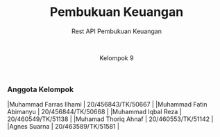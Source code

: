 <h1 align="center">
  Pembukuan Keuangan
</h1>

<p align="center">Rest API Pembukuan Keuangan</p><br>
<p align="center">Kelompok 9</p><br>

### Anggota Kelompok

|Muhammad Farras Ilhami     | 20/456843/TK/50667 |
|Muhammad Fatin Abimanyu    | 20/456844/TK/50668 |
|Muhammad Iqbal Reza        | 20/460549/TK/51138 |
|Muhamad Thoriq Ahnaf       | 20/460553/TK/51142 |
|Agnes Suarna               | 20/463589/TK/51581 | 


